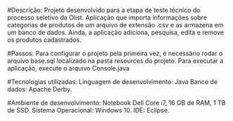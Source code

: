 #Descrição:
Projeto desenvolvido para a etapa de teste técnico do processo seletivo da Olist.
Aplicação que importa informações sobre categorias de produtos de um arquivo de extensão .csv e as armazena em um banco de dados. Ainda, a aplicação adiciona, pesquisa, edita e remove os produtos cadastrados.

#Passos:
Para configurar o projeto pela primeira vez, é necessário rodar o arquivo base.sql localizado na pasta resources do projeto.
Para executar a aplicação, execute o arquivo Console.java

#Tecnologias utilizadas:
Linguagem de desenvolvimento: Java
Banco de dados: Apache Derby.

#Ambiente de desenvolvimento:
Notebook Dell Core i7, 16 GB de RAM, 1 TB de SSD.
Sistema Operacional: Windows 10.
IDE: Eclipse.
